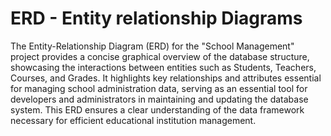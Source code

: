 # ERD - Entity relationship Diagrams

The Entity-Relationship Diagram (ERD) for the "School Management" project provides a concise graphical overview of the database structure, showcasing the interactions between entities such as Students, Teachers, Courses, and Grades. It highlights key relationships and attributes essential for managing school administration data, serving as an essential tool for developers and administrators in maintaining and updating the database system. This ERD ensures a clear understanding of the data framework necessary for efficient educational institution management.
